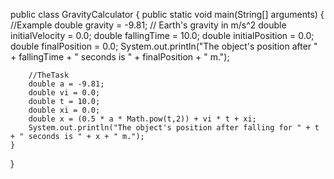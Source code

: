 public class GravityCalculator {
    public static void main(String[] arguments) {
        //Example
        double gravity = -9.81; // Earth's gravity in m/s^2
        double initialVelocity = 0.0;
        double fallingTime = 10.0;
        double initialPosition = 0.0;
        double finalPosition = 0.0;
        System.out.println("The object's position after " + fallingTime + " seconds is " + finalPosition + " m.");

        //TheTask
        double a = -9.81;
        double vi = 0.0;
        double t = 10.0;
        double xi = 0.0;
        double x = (0.5 * a * Math.pow(t,2)) + vi * t + xi;
        System.out.println("The object's position after falling for " + t + " seconds is " + x + " m.");
    }
}
